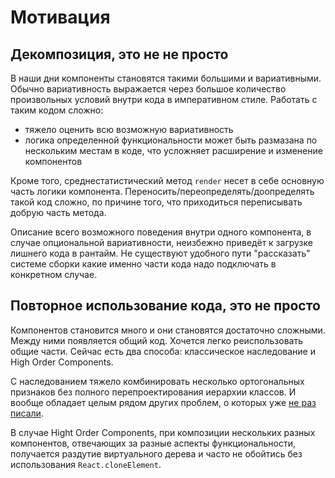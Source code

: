 # Мотивация

## Декомпозиция, это не не просто

В наши дни компоненты становятся такими большими и вариативными. Обычно вариативность выражается через большое количество произвольных условий внутри кода в императивном стиле. Работать с таким кодом сложно:
- тяжело оценить всю возможную вариативность
- логика определенной функциональности может быть размазана по нескольким местам в коде, что усложняет расширение и изменение компонентов

Кроме того, среднестатистический метод `render` несет в себе основную часть логики компонента. Переносить/переопределять/доопределять такой код сложно, по причине того, что приходиться переписывать добрую часть метода.

Описание всего возможного поведения внутри одного компонента, в случае опциональной вариативности, неизбежно приведёт к загрузке лишнего кода в рантайм. Не существуют удобного пути "рассказать" системе сборки какие именно части кода надо подключать в конкретном случае.

## Повторное использование кода, это не просто

Компонентов становится много и они становятся достаточно сложными. Между ними появляется общий код. Хочется легко реиспользовать общие части. Сейчас есть два способа: классическое наследование и High Order Components.

С наследованием тяжело комбинировать несколько ортогональных признаков без полного перепроектирования иерархии классов. И вообще обладает целым рядом других проблем, о которых уже [не раз писали](https://en.wikipedia.org/wiki/Composition_over_inheritance).

В случае Hight Order Components, при композиции нескольких разных компонентов, отвечающих за разные аспекты функциональности, получается раздутие виртуального дерева и часто не обойтись без использования `React.cloneElement`.